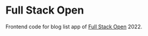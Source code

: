 # Full Stack Open

Frontend code for blog list app of [Full Stack Open](https://fullstackopen.com/en/) 2022.
